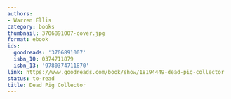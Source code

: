 ```yaml
---
authors:
- Warren Ellis
category: books
thumbnail: 3706891007-cover.jpg
format: ebook
ids:
  goodreads: '3706891007'
  isbn_10: 0374711879
  isbn_13: '9780374711870'
link: https://www.goodreads.com/book/show/18194449-dead-pig-collector
status: to-read
title: Dead Pig Collector
---
```


